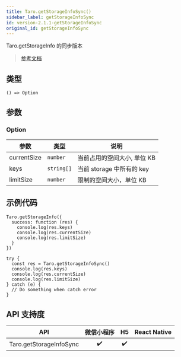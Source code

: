 ```yaml
---
title: Taro.getStorageInfoSync()
sidebar_label: getStorageInfoSync
id: version-2.1.1-getStorageInfoSync
original_id: getStorageInfoSync
---
```


Taro.getStorageInfo 的同步版本

> [参考文档](https://developers.weixin.qq.com/miniprogram/dev/api/storage/wx.getStorageInfoSync.html)

## 类型

```tsx
() => Option
```

## 参数

### Option

<table>
  <thead>
    <tr>
      <th>参数</th>
      <th>类型</th>
      <th>说明</th>
    </tr>
  </thead>
  <tbody>
    <tr>
      <td>currentSize</td>
      <td><code>number</code></td>
      <td>当前占用的空间大小, 单位 KB</td>
    </tr>
    <tr>
      <td>keys</td>
      <td><code>string[]</code></td>
      <td>当前 storage 中所有的 key</td>
    </tr>
    <tr>
      <td>limitSize</td>
      <td><code>number</code></td>
      <td>限制的空间大小，单位 KB</td>
    </tr>
  </tbody>
</table>

## 示例代码

```tsx
Taro.getStorageInfo({
  success: function (res) {
    console.log(res.keys)
    console.log(res.currentSize)
    console.log(res.limitSize)
  }
})
```

```tsx
try {
  const res = Taro.getStorageInfoSync()
  console.log(res.keys)
  console.log(res.currentSize)
  console.log(res.limitSize)
} catch (e) {
  // Do something when catch error
}
```

## API 支持度

| API | 微信小程序 | H5 | React Native |
| :---: | :---: | :---: | :---: |
| Taro.getStorageInfoSync | ✔️ | ✔️ |  |
